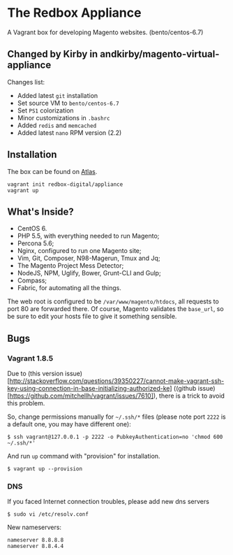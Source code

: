 # The Redbox Appliance

A Vagrant box for developing Magento websites. (bento/centos-6.7)

## Changed by Kirby in andkirby/magento-virtual-appliance
Changes list:
- Added latest `git` installation
- Set source VM to `bento/centos-6.7`
- Set `PS1` colorization
- Minor customizations in `.bashrc`
- Added `redis` and `memcached`
- Added latest `nano` RPM version (2.2)

## Installation

The box can be found on [Atlas][atlas].

```
vagrant init redbox-digital/appliance
vagrant up
```

## What's Inside?

- CentOS 6.
- PHP 5.5, with everything needed to run Magento;
- Percona 5.6;
- Nginx, configured to run one Magento site;
- Vim, Git, Composer, N98-Magerun, Tmux and Jq;
- The Magento Project Mess Detector;
- NodeJS, NPM, Uglify, Bower, Grunt-CLI and Gulp;
- Compass;
- Fabric, for automating all the things.

The web root is configured to be `/var/www/magento/htdocs`, all requests
to port 80 are forwarded there. Of course, Magento validates the
`base_url`, so be sure to edit your hosts file to give it something
sensible.

[atlas]: https://atlas.hashicorp.com/redbox-digital/boxes/appliance

## Bugs
### Vagrant 1.8.5
Due to (this version issue)[http://stackoverflow.com/questions/39350227/cannot-make-vagrant-ssh-key-using-connection-in-base-initializing-authorized-ke] ((github issue)[https://github.com/mitchellh/vagrant/issues/7610]), there is a trick to avoid this problem.

So, change permissions manually for `~/.ssh/*` files (please note port `2222` is a default one, you may have different one):
```
$ ssh vagrant@127.0.0.1 -p 2222 -o PubkeyAuthentication=no 'chmod 600 ~/.ssh/*'
```
And run `up` command with "provision" for installation.
```
$ vagrant up --provision
```
### DNS
If you faced Internet connection troubles, please add new dns servers
```shell
$ sudo vi /etc/resolv.conf
```
New nameservers:
```
nameserver 8.8.8.8
nameserver 8.8.4.4
```
